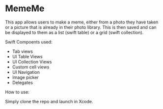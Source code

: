 MemeMe
=======

This app allows users to make a meme, either from a photo they have taken or a picture that is already in their photo library. 
This is then saved and can be displayed to them as a list (swift table) or a grid (swift collection).

Swift Compoents used:

* Tab views 
* UI Table Views
* UI Collection Views
* Custom cell views
* UI Navigation
* Image picker
* Delegates

How to use:

Simply clone the repo and launch in Xcode.

